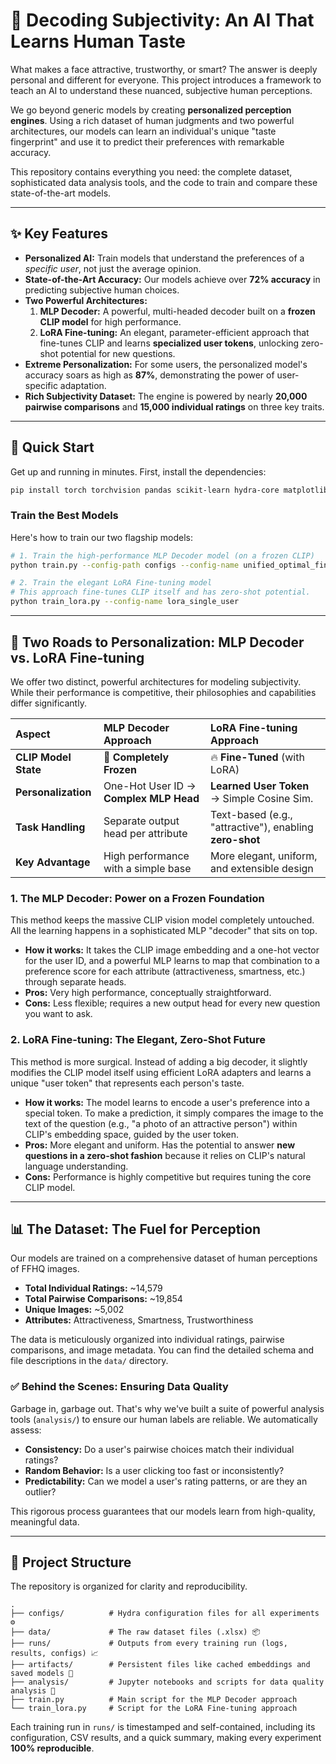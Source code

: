 
# 🧠 Decoding Subjectivity: An AI That Learns Human Taste

What makes a face attractive, trustworthy, or smart? The answer is deeply personal and different for everyone. This project introduces a framework to teach an AI to understand these nuanced, subjective human perceptions.

We go beyond generic models by creating **personalized perception engines**. Using a rich dataset of human judgments and two powerful architectures, our models can learn an individual's unique "taste fingerprint" and use it to predict their preferences with remarkable accuracy.

This repository contains everything you need: the complete dataset, sophisticated data analysis tools, and the code to train and compare these state-of-the-art models.

---

## ✨ Key Features

* **Personalized AI:** Train models that understand the preferences of a *specific user*, not just the average opinion.
* **State-of-the-Art Accuracy:** Our models achieve over **72% accuracy** in predicting subjective human choices.
* **Two Powerful Architectures:**
    1.  **MLP Decoder:** A powerful, multi-headed decoder built on a **frozen CLIP model** for high performance.
    2.  **LoRA Fine-tuning:** An elegant, parameter-efficient approach that fine-tunes CLIP and learns **specialized user tokens**, unlocking zero-shot potential for new questions.
* **Extreme Personalization:** For some users, the personalized model's accuracy soars as high as **87%**, demonstrating the power of user-specific adaptation.
* **Rich Subjectivity Dataset:** The engine is powered by nearly **20,000 pairwise comparisons** and **15,000 individual ratings** on three key traits.

---

## 🚀 Quick Start

Get up and running in minutes. First, install the dependencies:

```bash
pip install torch torchvision pandas scikit-learn hydra-core matplotlib tqdm clip-by-openai
````

### Train the Best Models

Here's how to train our two flagship models:

```bash
# 1. Train the high-performance MLP Decoder model (on a frozen CLIP)
python train.py --config-path configs --config-name unified_optimal_final

# 2. Train the elegant LoRA Fine-tuning model
# This approach fine-tunes CLIP itself and has zero-shot potential.
python train_lora.py --config-name lora_single_user
```

-----

## 🤖 Two Roads to Personalization: MLP Decoder vs. LoRA Fine-tuning

We offer two distinct, powerful architectures for modeling subjectivity. While their performance is competitive, their philosophies and capabilities differ significantly.

| Aspect | MLP Decoder Approach | LoRA Fine-tuning Approach |
| :--- | :--- | :--- |
| **CLIP Model State** | 🧊 **Completely Frozen** | 🔥 **Fine-Tuned** (with LoRA) |
| **Personalization** | One-Hot User ID → **Complex MLP Head** | **Learned User Token** → Simple Cosine Sim. |
| **Task Handling** | Separate output head per attribute | Text-based (e.g., "attractive"), enabling **zero-shot** |
| **Key Advantage** | High performance with a simple base | More elegant, uniform, and extensible design |

### 1\. The MLP Decoder: Power on a Frozen Foundation

This method keeps the massive CLIP vision model completely untouched. All the learning happens in a sophisticated MLP "decoder" that sits on top.

  * **How it works:** It takes the CLIP image embedding and a one-hot vector for the user ID, and a powerful MLP learns to map that combination to a preference score for each attribute (attractiveness, smartness, etc.) through separate heads.
  * **Pros:** Very high performance, conceptually straightforward.
  * **Cons:** Less flexible; requires a new output head for every new question you want to ask.

### 2\. LoRA Fine-tuning: The Elegant, Zero-Shot Future

This method is more surgical. Instead of adding a big decoder, it slightly modifies the CLIP model itself using efficient LoRA adapters and learns a unique "user token" that represents each person's taste.

  * **How it works:** The model learns to encode a user's preference into a special token. To make a prediction, it simply compares the image to the text of the question (e.g., "a photo of an attractive person") within CLIP's embedding space, guided by the user token.
  * **Pros:** More elegant and uniform. Has the potential to answer **new questions in a zero-shot fashion** because it relies on CLIP's natural language understanding.
  * **Cons:** Performance is highly competitive but requires tuning the core CLIP model.

-----

## 📊 The Dataset: The Fuel for Perception

Our models are trained on a comprehensive dataset of human perceptions of FFHQ images.

  * **Total Individual Ratings:** \~14,579
  * **Total Pairwise Comparisons:** \~19,854
  * **Unique Images:** \~5,002
  * **Attributes:** Attractiveness, Smartness, Trustworthiness

The data is meticulously organized into individual ratings, pairwise comparisons, and image metadata. You can find the detailed schema and file descriptions in the `data/` directory.

### ✅ Behind the Scenes: Ensuring Data Quality

Garbage in, garbage out. That's why we've built a suite of powerful analysis tools (`analysis/`) to ensure our human labels are reliable. We automatically assess:

  * **Consistency:** Do a user's pairwise choices match their individual ratings?
  * **Random Behavior:** Is a user clicking too fast or inconsistently?
  * **Predictability:** Can we model a user's rating patterns, or are they an outlier?

This rigorous process guarantees that our models learn from high-quality, meaningful data.

-----

## 📁 Project Structure

The repository is organized for clarity and reproducibility.

```
.
├── configs/          # Hydra configuration files for all experiments ⚙️
├── data/             # The raw dataset files (.xlsx) 📦
├── runs/             # Outputs from every training run (logs, results, configs) 📈
├── artifacts/        # Persistent files like cached embeddings and saved models 💾
├── analysis/         # Jupyter notebooks and scripts for data quality analysis 🔬
├── train.py          # Main script for the MLP Decoder approach
└── train_lora.py     # Script for the LoRA Fine-tuning approach
```

Each training run in `runs/` is timestamped and self-contained, including its configuration, CSV results, and a quick summary, making every experiment **100% reproducible**.
